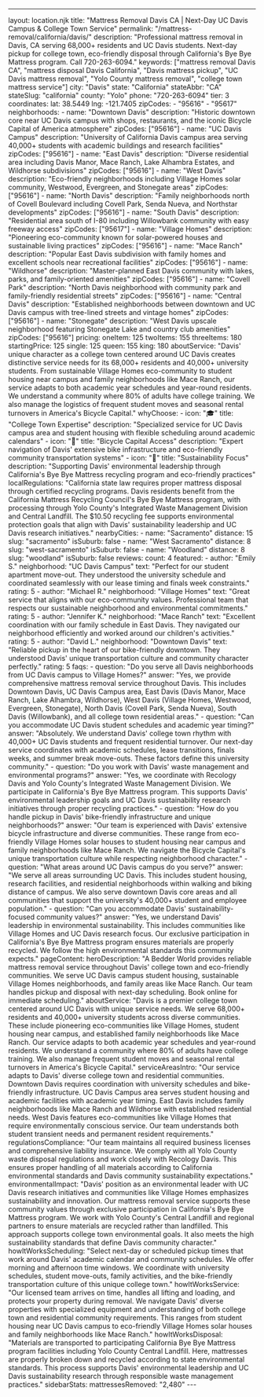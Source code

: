 ---
layout: location.njk
title: "Mattress Removal Davis CA | Next-Day UC Davis Campus & College Town Service"
permalink: "/mattress-removal/california/davis/"
description: "Professional mattress removal in Davis, CA serving 68,000+ residents and UC Davis students. Next-day pickup for college town, eco-friendly disposal through California's Bye Bye Mattress program. Call 720-263-6094." keywords: ["mattress removal Davis CA", "mattress disposal Davis California", "Davis mattress pickup", "UC Davis mattress removal", "Yolo County mattress removal", "college town mattress service"]
city: "Davis" state: "California" stateAbbr: "CA" stateSlug: "california" county: "Yolo" phone: "720-263-6094" tier: 3 coordinates: lat: 38.5449 lng: -121.7405 zipCodes: - "95616" - "95617" neighborhoods: - name: "Downtown Davis" description: "Historic downtown core near UC Davis campus with shops, restaurants, and the iconic Bicycle Capital of America atmosphere" zipCodes: ["95616"] - name: "UC Davis Campus" description: "University of California Davis campus area serving 40,000+ students with academic buildings and research facilities" zipCodes: ["95616"] - name: "East Davis" description: "Diverse residential area including Davis Manor, Mace Ranch, Lake Alhambra Estates, and Wildhorse subdivisions" zipCodes: ["95616"] - name: "West Davis" description: "Eco-friendly neighborhoods including Village Homes solar community, Westwood, Evergreen, and Stonegate areas" zipCodes: ["95616"] - name: "North Davis" description: "Family neighborhoods north of Covell Boulevard including Covell Park, Senda Nueva, and Northstar developments" zipCodes: ["95616"] - name: "South Davis" description: "Residential area south of I-80 including Willowbank community with easy freeway access" zipCodes: ["95617"] - name: "Village Homes" description: "Pioneering eco-community known for solar-powered houses and sustainable living practices" zipCodes: ["95616"] - name: "Mace Ranch" description: "Popular East Davis subdivision with family homes and excellent schools near recreational facilities" zipCodes: ["95616"] - name: "Wildhorse" description: "Master-planned East Davis community with lakes, parks, and family-oriented amenities" zipCodes: ["95616"] - name: "Covell Park" description: "North Davis neighborhood with community park and family-friendly residential streets" zipCodes: ["95616"] - name: "Central Davis" description: "Established neighborhoods between downtown and UC Davis campus with tree-lined streets and vintage homes" zipCodes: ["95616"] - name: "Stonegate" description: "West Davis upscale neighborhood featuring Stonegate Lake and country club amenities" zipCodes: ["95616"] pricing: oneItem: 125 twoItems: 155 threeItems: 180 startingPrice: 125 single: 125 queen: 155 king: 180 aboutService: "Davis' unique character as a college town centered around UC Davis creates distinctive service needs for its 68,000+ residents and 40,000+ university students. From sustainable Village Homes eco-community to student housing near campus and family neighborhoods like Mace Ranch, our service adapts to both academic year schedules and year-round residents. We understand a community where 80% of adults have college training. We also manage the logistics of frequent student moves and seasonal rental turnovers in America's Bicycle Capital." whyChoose: - icon: "🎓" title: "College Town Expertise" description: "Specialized service for UC Davis campus area and student housing with flexible scheduling around academic calendars" - icon: "🚴" title: "Bicycle Capital Access" description: "Expert navigation of Davis' extensive bike infrastructure and eco-friendly community transportation systems" - icon: "🌱" title: "Sustainability Focus" description: "Supporting Davis' environmental leadership through California's Bye Bye Mattress recycling program and eco-friendly practices" localRegulations: "California state law requires proper mattress disposal through certified recycling programs. Davis residents benefit from the California Mattress Recycling Council's Bye Bye Mattress program, with processing through Yolo County's Integrated Waste Management Division and Central Landfill. The $10.50 recycling fee supports environmental protection goals that align with Davis' sustainability leadership and UC Davis research initiatives." nearbyCities: - name: "Sacramento" distance: 15 slug: "sacramento" isSuburb: false - name: "West Sacramento" distance: 8 slug: "west-sacramento" isSuburb: false - name: "Woodland" distance: 8 slug: "woodland" isSuburb: false reviews: count: 4 featured: - author: "Emily S." neighborhood: "UC Davis Campus" text: "Perfect for our student apartment move-out. They understood the university schedule and coordinated seamlessly with our lease timing and finals week constraints." rating: 5 - author: "Michael R." neighborhood: "Village Homes" text: "Great service that aligns with our eco-community values. Professional team that respects our sustainable neighborhood and environmental commitments." rating: 5 - author: "Jennifer K." neighborhood: "Mace Ranch" text: "Excellent coordination with our family schedule in East Davis. They navigated our neighborhood efficiently and worked around our children's activities." rating: 5 - author: "David L." neighborhood: "Downtown Davis" text: "Reliable pickup in the heart of our bike-friendly downtown. They understood Davis' unique transportation culture and community character perfectly." rating: 5 faqs: - question: "Do you serve all Davis neighborhoods from UC Davis campus to Village Homes?" answer: "Yes, we provide comprehensive mattress removal service throughout Davis. This includes Downtown Davis, UC Davis Campus area, East Davis (Davis Manor, Mace Ranch, Lake Alhambra, Wildhorse), West Davis (Village Homes, Westwood, Evergreen, Stonegate), North Davis (Covell Park, Senda Nueva), South Davis (Willowbank), and all college town residential areas." - question: "Can you accommodate UC Davis student schedules and academic year timing?" answer: "Absolutely. We understand Davis' college town rhythm with 40,000+ UC Davis students and frequent residential turnover. Our next-day service coordinates with academic schedules, lease transitions, finals weeks, and summer break move-outs. These factors define this university community." - question: "Do you work with Davis' waste management and environmental programs?" answer: "Yes, we coordinate with Recology Davis and Yolo County's Integrated Waste Management Division. We participate in California's Bye Bye Mattress program. This supports Davis' environmental leadership goals and UC Davis sustainability research initiatives through proper recycling practices." - question: "How do you handle pickup in Davis' bike-friendly infrastructure and unique neighborhoods?" answer: "Our team is experienced with Davis' extensive bicycle infrastructure and diverse communities. These range from eco-friendly Village Homes solar houses to student housing near campus and family neighborhoods like Mace Ranch. We navigate the Bicycle Capital's unique transportation culture while respecting neighborhood character." - question: "What areas around UC Davis campus do you serve?" answer: "We serve all areas surrounding UC Davis. This includes student housing, research facilities, and residential neighborhoods within walking and biking distance of campus. We also serve downtown Davis core areas and all communities that support the university's 40,000+ student and employee population." - question: "Can you accommodate Davis' sustainability-focused community values?" answer: "Yes, we understand Davis' leadership in environmental sustainability. This includes communities like Village Homes and UC Davis research focus. Our exclusive participation in California's Bye Bye Mattress program ensures materials are properly recycled. We follow the high environmental standards this community expects." pageContent: heroDescription: "A Bedder World provides reliable mattress removal service throughout Davis' college town and eco-friendly communities. We serve UC Davis campus student housing, sustainable Village Homes neighborhoods, and family areas like Mace Ranch. Our team handles pickup and disposal with next-day scheduling. Book online for immediate scheduling." aboutService: "Davis is a premier college town centered around UC Davis with unique service needs. We serve 68,000+ residents and 40,000+ university students across diverse communities. These include pioneering eco-communities like Village Homes, student housing near campus, and established family neighborhoods like Mace Ranch. Our service adapts to both academic year schedules and year-round residents. We understand a community where 80% of adults have college training. We also manage frequent student moves and seasonal rental turnovers in America's Bicycle Capital." serviceAreasIntro: "Our service adapts to Davis' diverse college town and residential communities. Downtown Davis requires coordination with university schedules and bike-friendly infrastructure. UC Davis Campus area serves student housing and academic facilities with academic year timing. East Davis includes family neighborhoods like Mace Ranch and Wildhorse with established residential needs. West Davis features eco-communities like Village Homes that require environmentally conscious service. Our team understands both student transient needs and permanent resident requirements." regulationsCompliance: "Our team maintains all required business licenses and comprehensive liability insurance. We comply with all Yolo County waste disposal regulations and work closely with Recology Davis. This ensures proper handling of all materials according to California environmental standards and Davis community sustainability expectations." environmentalImpact: "Davis' position as an environmental leader with UC Davis research initiatives and communities like Village Homes emphasizes sustainability and innovation. Our mattress removal service supports these community values through exclusive participation in California's Bye Bye Mattress program. We work with Yolo County's Central Landfill and regional partners to ensure materials are recycled rather than landfilled. This approach supports college town environmental goals. It also meets the high sustainability standards that define Davis community character." howItWorksScheduling: "Select next-day or scheduled pickup times that work around Davis' academic calendar and community schedules. We offer morning and afternoon time windows. We coordinate with university schedules, student move-outs, family activities, and the bike-friendly transportation culture of this unique college town." howItWorksService: "Our licensed team arrives on time, handles all lifting and loading, and protects your property during removal. We navigate Davis' diverse properties with specialized equipment and understanding of both college town and residential community requirements. This ranges from student housing near UC Davis campus to eco-friendly Village Homes solar houses and family neighborhoods like Mace Ranch." howItWorksDisposal: "Materials are transported to participating California Bye Bye Mattress program facilities including Yolo County Central Landfill. Here, mattresses are properly broken down and recycled according to state environmental standards. This process supports Davis' environmental leadership and UC Davis sustainability research through responsible waste management practices." sidebarStats: mattressesRemoved: "2,480" ---